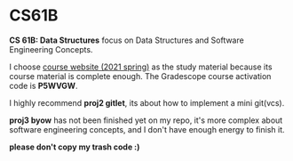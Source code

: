 # CS61B

**CS 61B: Data Structures** focus on Data Structures and Software Engineering Concepts.

I choose [course website (2021 spring)](https://sp21.datastructur.es/index.html) as the study material because its course material is complete enough. The Gradescope course activation code is **P5WVGW**.

I highly recommend **proj2 gitlet**, its about how to implement a mini git(vcs).

**proj3 byow** has not been finished yet on my repo, it's more complex about software engineering concepts, and I don't have enough energy to finish it.

**please don't copy my trash code :)**
